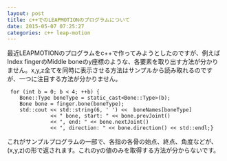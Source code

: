 ```yaml
---
layout: post
title: c++でのLEAPMOTIONのプログラムについて
date: 2015-05-07 07:25:27
categories: c++ leap-motion
---
```

<!-- {% raw %} -->
<p>最近LEAPMOTIONのプログラムをc++で作ってみようとしたのですが、例えばIndex fingerのMiddle boneのy座標のような、各要素を取り出す方法が分かりません。x,y,z全てを同時に表示させる方法はサンプルから読み取れるのですが、一つに注目する方法が分かりません。</p>

<pre><code> for (int b = 0; b &lt; 4; ++b) {
    Bone::Type boneType = static_cast&lt;Bone::Type&gt;(b);
    Bone bone = finger.bone(boneType);
    std::cout &lt;&lt; std::string(6, ' ') &lt;&lt;  boneNames[boneType]
              &lt;&lt; " bone, start: " &lt;&lt; bone.prevJoint()
              &lt;&lt; ", end: " &lt;&lt; bone.nextJoint()
              &lt;&lt; ", direction: " &lt;&lt; bone.direction() &lt;&lt; std::endl;}
</code></pre>

<p>これがサンプルプログラムの一部で、各指の各骨の始点、終点、角度などが、(x,y,z)の形で返されます。これのyの値のみを取得する方法が分からないです。</p>
<!-- {% endraw %} -->
